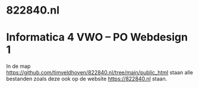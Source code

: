 # 822840.nl

# Informatica 4 VWO – PO Webdesign 1

In de map https://github.com/timveldhoven/822840.nl/tree/main/public_html staan alle bestanden zoals deze ook op de website https://822840.nl staan.
